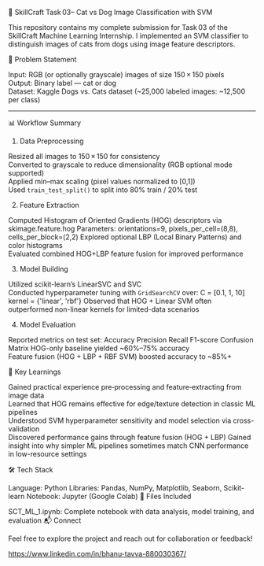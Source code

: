 🐾 SkillCraft Task 03– Cat vs Dog Image Classification with SVM

This repository contains my complete submission for Task 03 of the SkillCraft Machine Learning Internship. I implemented an SVM classifier to distinguish images of cats from dogs using image feature descriptors.

 📌 Problem Statement

  Input: RGB (or optionally grayscale) images of size 150 × 150 pixels  
  Output: Binary label — cat or dog  
  Dataset: Kaggle Dogs vs. Cats dataset (~25,000 labeled images: ~12,500 per class)

---
 📊 Workflow Summary

1. Data Preprocessing

  Resized all images to 150 × 150 for consistency  
  Converted to grayscale to reduce dimensionality (RGB optional mode supported)  
  Applied min–max scaling (pixel values normalized to [0,1])  
  Used `train_test_split()` to split into 80% train / 20% test

2. Feature Extraction

Computed Histogram of Oriented Gradients (HOG) descriptors via skimage.feature.hog 
Parameters: orientations=9, pixels_per_cell=(8,8), cells_per_block=(2,2) 
Explored optional LBP (Local Binary Patterns) and color histograms  
Evaluated combined HOG+LBP feature fusion for improved performance

 3. Model Building

Utilized scikit-learn’s LinearSVC and SVC  
Conducted hyperparameter tuning with `GridSearchCV` over:
C = [0.1, 1, 10]
kernel = {'linear', 'rbf'} 
Observed that HOG + Linear SVM often outperformed non-linear kernels for limited-data scenarios

 4. Model Evaluation

Reported metrics on test set:
Accuracy
Precision
Recall
F1-score
Confusion Matrix 
HOG-only baseline yielded ~60%–75% accuracy  
Feature fusion (HOG + LBP + RBF SVM) boosted accuracy to ~85%+



🧠 Key Learnings

Gained practical experience pre‑processing and feature‑extracting from image data  
Learned that HOG remains effective for edge/texture detection in classic ML pipelines  
Understood SVM hyperparameter sensitivity and model selection via cross-validation  
Discovered performance gains through feature fusion (HOG + LBP)
Gained insight into why simpler ML pipelines sometimes match CNN performance in low-resource settings

🛠️ Tech Stack

Language: Python
Libraries: Pandas, NumPy, Matplotlib, Seaborn, Scikit-learn
Notebook: Jupyter (Google Colab)
📁 Files Included

SCT_ML_1.ipynb: Complete notebook with data analysis, model training, and evaluation
📬 Connect

Feel free to explore the project and reach out for collaboration or feedback!

https://www.linkedin.com/in/bhanu-tavva-880030367/
